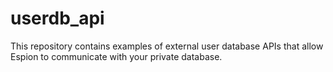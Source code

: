 # userdb_api
This repository contains examples of external user database APIs that allow Espion to communicate with your private database.
